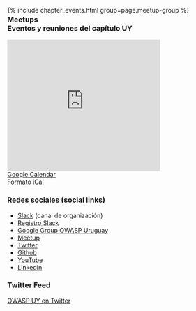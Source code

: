 <h3 id="meetups" style="margin-bottom: -40px;">Meetups</h3> <!-- ### Meetups -->
{% include chapter_events.html group=page.meetup-group %}

### Eventos y reuniones del capítulo UY
<iframe src="https://calendar.google.com/calendar/b/1/embed?height=300&amp;wkst=2&amp;bgcolor=%23ffffff&amp;ctz=America%2FMontevideo&amp;src=Y19ib21wMmZscDNpOTFobTlraWw5bDhnNHNza0Bncm91cC5jYWxlbmRhci5nb29nbGUuY29t&amp;color=%237986CB&amp;showTitle=0&amp;showNav=0&amp;showPrint=0&amp;showCalendars=0&amp;showTz=1&amp;mode=AGENDA&amp;hl=es_419&amp;showTabs=0&amp;showDate=0&amp;title" style="border-width:0; margin:0" width="350" height="300" frameborder="0" scrolling="no"></iframe>
<div style="margin-top: 0; margin-bottom: 20px">
<a href="https://calendar.google.com/calendar/b/1?cid=Y19ib21wMmZscDNpOTFobTlraWw5bDhnNHNza0Bncm91cC5jYWxlbmRhci5nb29nbGUuY29t">Google Calendar</a><br>
<a href="https://calendar.google.com/calendar/ical/c_bomp2flp3i91hm9kil9l8g4ssk%40group.calendar.google.com/public/basic.ics">Formato iCal</a>
</div>

### Redes sociales (social links)
* [Slack](https://owasp.slack.com/messages/owasp-uruguay/) (canal de organización)
* [Registro Slack](https://owasp.org/slack/invite)
* [Google Group OWASP Uruguay](https://groups.google.com/a/owasp.org/forum/#!forum/uruguay-chapter)
* [Meetup](https://www.meetup.com/OWASP-Uruguay-Chapter)
* [Twitter](https://twitter.com/owasp_uy)
* [Github](https://github.com/OWASP-Uruguay)
* [YouTube](https://www.youtube.com/channel/UC0-Z2Mufb062rREkmmEHTHQ)
* [LinkedIn](https://www.linkedin.com/groups/3673287/)

### Twitter Feed
<a class="twitter-timeline" data-width="100%" data-height="600" data-theme="light" href="https://twitter.com/owasp_uy?ref_src=twsrc%5Etfw">OWASP UY en Twitter</a> <script async src="https://platform.twitter.com/widgets.js" charset="utf-8"></script>
